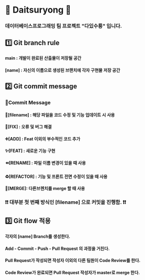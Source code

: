 # 🔮 Daitsuryong 🔮
### 데이터베이스프로그래밍 팀 프로젝트 "다있수룡" 입니다.

  ## 1️⃣ Git branch rule

  #### main : 개발이 완료된 산출물이 저장될 공간
  #### [name] : 자신의 이름으로 생성된 브랜치에 각자 구현물 저장 공간
  
  ## 2️⃣ Git commit message
  ### 📍Commit Message

  #### 📝[filename] : 해당 파일을 코드 수정 및 기능 업데이트 시 사용
  #### 🔨[FIX] : 오류 및 버그 해결
  #### ➕[ADD] : Feat 이외의 부수적인 코드 추가
  #### ✨[FEAT] : 새로운 기능 구현
  #### ⏪️[RENAME] : 파일 이름 변경이 있을 때 사용
  #### ♻️[REFACTOR] : 기능 및 프론트 전면 수정이 있을 때 사용
  #### 🔀[MERGE]: 다른브렌치를 merge 할 때 사용
 
  ### ❗❗ 대부분 첫 번째 방식인 [filename] 으로 커밋을 진행함. ❗❗

  ## 3️⃣ Git flow 적용
  
  #### 각자의 [name] Branch를 생성한다.
  #### Add - Commit - Push - Pull Request 의 과정을 거친다.
  #### Pull Request가 작성되면 작성자 이외의 다른 팀원이 Code Review를 한다.
  #### Code Review가 완료되면 Pull Request 작성자가 master로 merge 한다.

